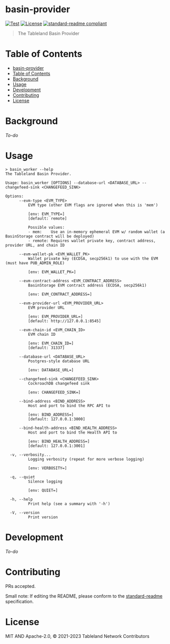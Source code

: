 # basin-provider

[![Test](https://github.com/tablelandnetwork/basin-provider/actions/workflows/test.yml/badge.svg?branch=main)](https://github.com/tablelandnetwork/basin-provider/actions/workflows/test.yml)
[![License](https://img.shields.io/github/license/tablelandnetwork/basin-provider.svg)](./LICENSE)
[![standard-readme compliant](https://img.shields.io/badge/standard--readme-OK-green.svg)](https://github.com/RichardLitt/standard-readme)

> The Tableland Basin Provider

# Table of Contents

- [basin-provider](#basin-provider)
- [Table of Contents](#table-of-contents)
- [Background](#background)
- [Usage](#usage)
- [Development](#development)
- [Contributing](#contributing)
- [License](#license)

# Background
_To-do_

# Usage

```
> basin_worker --help
The Tableland Basin Provider.

Usage: basin_worker [OPTIONS] --database-url <DATABASE_URL> --changefeed-sink <CHANGEFEED_SINK>

Options:
      --evm-type <EVM_TYPE>
          EVM type (other EVM flags are ignored when this is 'mem')
          
          [env: EVM_TYPE=]
          [default: remote]

          Possible values:
          - mem:    Use an in-memory ephemeral EVM w/ random wallet (a BasinStorage contract will be deployed)
          - remote: Requires wallet private key, contract address, provider URL, and chain ID

      --evm-wallet-pk <EVM_WALLET_PK>
          Wallet private key (ECDSA, secp256k1) to use with the EVM (must have PUB_ADMIN_ROLE)
          
          [env: EVM_WALLET_PK=]

      --evm-contract-address <EVM_CONTRACT_ADDRESS>
          BasinStorage EVM contract address (ECDSA, secp256k1)
          
          [env: EVM_CONTRACT_ADDRESS=]

      --evm-provider-url <EVM_PROVIDER_URL>
          EVM provider URL
          
          [env: EVM_PROVIDER_URL=]
          [default: http://127.0.0.1:8545]

      --evm-chain-id <EVM_CHAIN_ID>
          EVM chain ID
          
          [env: EVM_CHAIN_ID=]
          [default: 31337]

      --database-url <DATABASE_URL>
          Postgres-style database URL
          
          [env: DATABASE_URL=]

      --changefeed-sink <CHANGEFEED_SINK>
          CockroachDB changefeed sink
          
          [env: CHANGEFEED_SINK=]

      --bind-address <BIND_ADDRESS>
          Host and port to bind the RPC API to
          
          [env: BIND_ADDRESS=]
          [default: 127.0.0.1:3000]

      --bind-health-address <BIND_HEALTH_ADDRESS>
          Host and port to bind the Health API to
          
          [env: BIND_HEALTH_ADDRESS=]
          [default: 127.0.0.1:3001]

  -v, --verbosity...
          Logging verbosity (repeat for more verbose logging)
          
          [env: VERBOSITY=]

  -q, --quiet
          Silence logging
          
          [env: QUIET=]

  -h, --help
          Print help (see a summary with '-h')

  -V, --version
          Print version
```

# Development
_To-do_

# Contributing

PRs accepted.

Small note: If editing the README, please conform to the
[standard-readme](https://github.com/RichardLitt/standard-readme) specification.

# License

MIT AND Apache-2.0, © 2021-2023 Tableland Network Contributors
